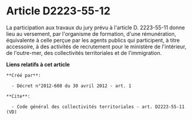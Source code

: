 # Article D2223-55-12

La participation aux travaux du jury prévu à l'article D. 2223-55-11 donne lieu au versement, par l'organisme de formation,
d'une rémunération, équivalente à celle perçue par les agents publics qui participent, à titre accessoire, à des activités de
recrutement pour le ministère de l'intérieur, de l'outre-mer, des collectivités territoriales et de l'immigration.

**Liens relatifs à cet article**

	**Créé par**:

	  - Décret n°2012-608 du 30 avril 2012 - art. 1

	**Cite**:

	  - Code général des collectivités territoriales - art. D2223-55-11 (VD)
